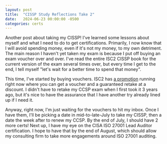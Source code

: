 ```yaml
---
layout: post
title:  "CISSP Study Reflections Take 2"
date:   2024-06-23 00:00:00 -0500
categories: certs
---
```

Another post about taking my CISSP! I've learned some lessons about myself and what I need to do to get certifications. Primarily, I now know that I will avoid spending money, even if it's not my money, to my own detriment. The main reason I haven't yet taken my exam is because I put off buying an exam voucher over and over. I've read the entire ISC2 CISSP book for the current version of the exam several times over, but every time I get to the end, I tell myself "let's wait for a better time to spend that money".

This time, I've started by buying vouchers. ISC2 has [a promotion](https://www.isc2.org/landing/exam-peace-of-mind) running right now where you can get a voucher and a guaranteed retake at a discount. I didn't have to retake my CCSP exam when I first took it 3 years ago, but it's nice to have the assurance that I have another try already lined up if I need it.

Anyway, right now, I'm just waiting for the vouchers to hit my inbox. Once I have them, I'll be picking a date in mid-to-late-July to take my CISSP, then a date the week after to renew my CCSP. By the end of July, I should have 2 more certs! Next up, I have my eye on the CISA ISO 27001 Lead Auditor certification. I hope to have that by the end of August, which should allow my consulting firm to take more engagements around ISO 27001 auditing.
